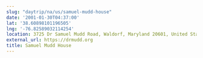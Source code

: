 ```yaml
---
slug: "daytrip/na/us/samuel-mudd-house"
date: '2001-01-30T04:37:00'
lat: '38.60898101196505'
lng: '-76.82589032114254'
location: 3725 Dr Samuel Mudd Road, Waldorf, Maryland 20601, United States
external_url: https://drmudd.org
title: Samuel Mudd House
---
```



